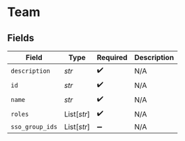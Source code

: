 # Team


## Fields

| Field              | Type               | Required           | Description        |
| ------------------ | ------------------ | ------------------ | ------------------ |
| `description`      | *str*              | :heavy_check_mark: | N/A                |
| `id`               | *str*              | :heavy_check_mark: | N/A                |
| `name`             | *str*              | :heavy_check_mark: | N/A                |
| `roles`            | List[*str*]        | :heavy_check_mark: | N/A                |
| `sso_group_ids`    | List[*str*]        | :heavy_minus_sign: | N/A                |